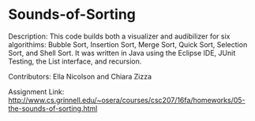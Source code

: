 # Sounds-of-Sorting

Description: This code builds both a visualizer and audibilizer for six algorithims: Bubble Sort, Insertion Sort, Merge Sort, Quick Sort, Selection Sort, and Shell Sort. It was written in Java using the Eclipse IDE, JUnit Testing, the List interface, and recursion.

Contributors: Ella Nicolson and Chiara Zizza

Assignment Link: http://www.cs.grinnell.edu/~osera/courses/csc207/16fa/homeworks/05-the-sounds-of-sorting.html
